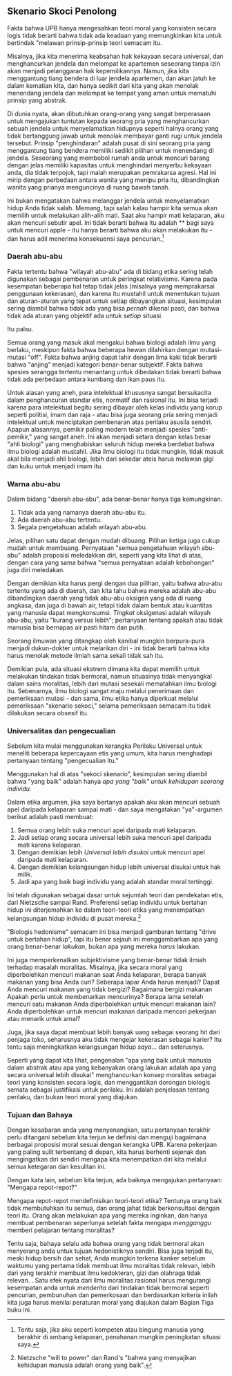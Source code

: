 ## Skenario Skoci Penolong

Fakta bahwa UPB hanya mengesahkan teori moral yang konsisten secara logis tidak berarti bahwa tidak ada keadaan yang memungkinkan kita untuk bertindak "melawan prinsip-prinsip teori semacam itu.

Misalnya, jika kita menerima keabsahan hak kekayaan secara universal, dan menghancurkan jendela dan melompat ke apartemen seseorang tanpa izin akan menjadi pelanggaran hak kepemilikannya. Namun, jika kita menggantung tiang bendera di luar jendela apartemen, dan akan jatuh ke dalam kematian kita, dan hanya sedikit dari kita yang akan menolak menendang jendela dan melompat ke tempat yang aman untuk mematuhi prinsip yang abstrak.

Di dunia nyata, akan dibutuhkan orang-orang yang sangat berperasaan untuk mengajukan tuntutan kepada seorang pria yang menghancurkan sebuah jendela untuk menyelamatkan hidupnya seperti halnya orang yang tidak bertanggung jawab untuk menolak membayar ganti rugi untuk jendela tersebut. Prinsip "penghindaran" adalah pusat di sini seorang pria yang menggantung tiang bendera memiliki sedikit pilihan untuk menendang di jendela. Seseorang yang membobol rumah anda untuk mencuri barang dengan jelas memiliki kapasitas untuk menghindari menyerbu kekayaan anda, dia tidak terpojok, tapi malah merupakan pemrakarsa agresi. Hal ini mirip dengan perbedaan antara wanita yang menipu pria itu, dibandingkan wanita yang prianya menguncinya di ruang bawah tanah.

Ini bukan mengatakan bahwa melanggar jendela untuk menyelamatkan hidup Anda tidak salah. Memang, tapi salah kalau hampir kita semua akan memilih untuk melakukan alih-alih mati. Saat aku hampir mati kelaparan, aku akan mencuri sebutir apel. Ini tidak berarti bahwa itu adalah ** bagi saya untuk mencuri apple – itu hanya berarti bahwa aku akan melakukan itu – dan harus adil menerima konsekuensi saya pencurian.[^10]

### Daerah abu-abu

Fakta tertentu bahwa "wilayah abu-abu" ada di bidang etika sering telah digunakan sebagai pembenaran untuk peringkat relativisme. Karena pada kesempatan beberapa hal tetap tidak jelas (misalnya yang memprakarsai penggunaan kekerasan), dan karena itu mustahil untuk menentukan tujuan dan aturan-aturan yang tepat untuk setiap dibayangkan situasi, kesimpulan sering diambil bahwa tidak ada yang bisa *pernah* dikenal pasti, dan bahwa tidak ada aturan yang objektif ada untuk *setiap* situasi.

Itu palsu.

Semua orang yang masuk akal mengakui bahwa biologi adalah ilmu yang berlaku, meskipun fakta bahwa beberapa hewan dilahirkan dengan mutasi-mutasi "off". Fakta bahwa anjing dapat lahir dengan lima kaki tidak berarti bahwa "anjing" menjadi kategori benar-benar subjektif. Fakta bahwa spesies serangga tertentu menantang untuk dibedakan tidak berarti bahwa tidak ada perbedaan antara kumbang dan ikan paus itu.

Untuk alasan yang aneh, para intelektual khususnya sangat bersukacita dalam penghancuran standar etis, normatif dan rasional itu. Ini bisa terjadi karena para intelektual begitu sering dibayar oleh kelas individu yang korup seperti politisi, imam dan raja - atau bisa juga seorang pria sering menjadi intelektual untuk menciptakan pembenaran atas perilaku asusila sendiri. Apapun alasannya, pemikir paling modern telah menjadi spesies "anti-pemikir," yang sangat aneh. Ini akan menjadi setara dengan kelas besar "ahli biologi" yang menghabiskan seluruh hidup mereka berdebat bahwa ilmu biologi adalah mustahil. Jika ilmu biologi itu tidak mungkin, tidak masuk akal bila menjadi ahli biologi, lebih dari sekedar ateis harus melawan gigi dan kuku untuk menjadi imam itu.

### Warna abu-abu

Dalam bidang "daerah abu-abu", ada benar-benar hanya tiga kemungkinan.

1. Tidak ada yang namanya daerah abu-abu itu.
2. Ada daerah abu-abu tertentu.
3. Segala pengetahuan adalah wilayah abu-abu.

Jelas, pilihan satu dapat dengan mudah dibuang. Pilihan ketiga juga cukup mudah untuk membuang. Pernyataan "semua pengetahuan wilayah abu-abu" adalah proposisi meledakkan diri, seperti yang kita lihat di atas, dengan cara yang sama bahwa "semua pernyataan adalah kebohongan" juga diri meledakan.

Dengan demikian kita harus pergi dengan dua pilihan, yaitu bahwa abu-abu tertentu yang ada di daerah, dan kita tahu bahwa mereka adalah abu-abu dibandingkan daerah yang tidak abu-abu oksigen yang ada di ruang angkasa, dan juga di bawah air, tetapi tidak dalam bentuk atau kuantitas yang manusia dapat mengkonsumsi. *Tingkat* oksigenasi adalah wilayah abu-abu, yaitu "kurang versus lebih"; pertanyaan tentang apakah atau tidak manusia bisa bernapas air pasti hitam dan putih.

Seorang ilmuwan yang ditangkap oleh kanibal mungkin berpura-pura menjadi dukun-dokter untuk melarikan diri - ini tidak berarti bahwa kita harus menolak metode ilmiah sama sekali tidak sah itu.

Demikian pula, ada situasi ekstrem dimana kita dapat memilih untuk melakukan tindakan tidak bermoral, namun situasinya tidak menyangkal dalam sains moralitas, lebih dari mutasi sesekali mematahkan ilmu biologi itu. Sebenarnya, ilmu biologi sangat maju melalui penerimaan dan pemeriksaan mutasi - dan sama, ilmu etika hanya diperkuat melalui pemeriksaan "skenario sekoci," selama pemeriksaan semacam itu tidak dilakukan secara obsesif itu.

### Universalitas dan pengecualian

Sebelum kita mulai menggunakan kerangka Perilaku Universal untuk meneliti beberapa kepercayaan etis yang umum, kita harus menghadapi pertanyaan tentang "pengecualian itu."

Menggunakan hal di atas "sekoci skenario", kesimpulan sering diambil bahwa "yang baik" adalah hanya *apa yang "baik" untuk kehidupan seorang individu*.

Dalam etika argumen, jika saya bertanya apakah aku akan mencuri sebuah apel daripada kelaparan sampai mati - dan saya mengatakan "ya"-argumen berikut adalah pasti membuat:

1. Semua orang lebih suka mencuri apel daripada mati kelaparan.
2. Jadi setiap orang secara universal lebih suka mencuri apel daripada mati karena kelaparan.
3. Dengan demikian lebih *Universal lebih disukai* untuk mencuri apel daripada mati kelaparan.
4. Dengan demikian kelangsungan hidup lebih universal disukai untuk hak milik.
5. Jadi apa yang baik bagi individu yang adalah standar moral tertinggi.

Ini telah digunakan sebagai dasar untuk sejumlah teori dan pendekatan etis, dari Nietzsche sampai Rand. Preferensi setiap individu untuk bertahan hidup ini diterjemahkan ke dalam teori-teori etika yang menempatkan kelangsungan hidup individu di pusat mereka.[^11]

"Biologis hedonisme" semacam ini bisa menjadi gambaran tentang "drive untuk bertahan hidup", tapi itu benar sejauh ini menggambarkan apa yang orang benar-benar *lakukan*, bukan apa yang mereka *harus* lakukan.

Ini juga memperkenalkan subjektivisme yang benar-benar tidak ilmiah terhadap masalah moralitas. Misalnya, jika secara moral yang diperbolehkan mencuri makanan saat Anda kelaparan, berapa banyak makanan yang bisa Anda curi? Seberapa lapar Anda harus menjadi? Dapat Anda mencuri makanan yang tidak bergizi? Bagaimana bergizi makanan Apakah perlu untuk membenarkan mencurinya? Berapa lama setelah mencuri satu makanan Anda diperbolehkan untuk mencuri makanan lain? Anda diperbolehkan untuk mencuri makanan daripada mencari pekerjaan atau menarik untuk amal?

Juga, jika saya dapat membuat lebih banyak uang sebagai seorang hit dari penjaga toko, seharusnya aku tidak mengejar kekerasan sebagai karier? Itu tentu saja meningkatkan kelangsungan hidup *saya*... dan seterusnya.

Seperti yang dapat kita lihat, pengenalan "apa yang baik untuk manusia dalam abstrak atau apa yang kebanyakan orang lakukan adalah apa yang secara universal lebih disukai" menghancurkan konsep moralitas sebagai teori yang konsisten secara logis, dan menggantikan dorongan biologis semata sebagai justifikasi untuk perilaku. Ini adalah penjelasan tentang perilaku, dan bukan teori moral yang diajukan.

### Tujuan dan Bahaya

Dengan kesabaran anda yang menyenangkan, satu pertanyaan terakhir perlu ditangani sebelum kita terjun ke definisi dan menguji bagaimana berbagai proposisi moral sesuai dengan kerangka UPB. Karena pekerjaan yang paling sulit terbentang di depan, kita harus berhenti sejenak dan mengingatkan diri sendiri mengapa kita menempatkan diri kita melalui semua ketegaran dan kesulitan ini.

Dengan kata lain, sebelum kita terjun, ada baiknya mengajukan pertanyaan: "Mengapa repot-repot?"

Mengapa repot-repot mendefinisikan teori-teori etika? Tentunya orang baik tidak membutuhkan itu semua, dan orang jahat tidak berkonsultasi dengan teori itu. Orang akan melakukan apa yang mereka inginkan, dan hanya membuat pembenaran seperlunya setelah fakta mengapa *mengganggu* memberi pelajaran tentang moralitas?

Tentu saja, bahaya selalu ada bahwa orang yang tidak bermoral akan menyerang anda untuk tujuan hedonistiknya sendiri. Bisa juga terjadi itu, meski hidup bersih dan sehat, Anda mungkin terkena kanker sebelum waktumu yang pertama tidak membuat ilmu moralitas tidak relevan, lebih dari yang terakhir membuat ilmu kedokteran, gizi dan olahraga tidak relevan. . Satu efek nyata dari ilmu moralitas rasional harus mengurangi kesempatan anda untuk *menderita* dari tindakan tidak bermoral seperti pencurian, pembunuhan dan pemerkosaan dan berdasarkan kriteria inilah kita juga harus menilai peraturan moral yang diajukan dalam Bagian Tiga buku ini.

[^10]: Tentu saja, jika aku seperti kompeten atau bingung manusia yang berakhir di ambang kelaparan, penahanan mungkin peningkatan situasi saya.

[^11]: Nietzsche "will to power" dan Rand's "bahwa yang menyajikan kehidupan manusia adalah orang yang baik".
